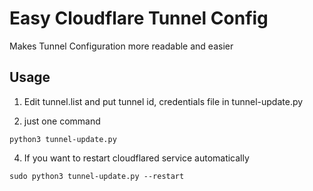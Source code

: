 # Easy Cloudflare Tunnel Config
Makes Tunnel Configuration more readable and easier

## Usage
1. Edit tunnel.list and put tunnel id, credentials file in tunnel-update.py

2. just one command
   
<code>python3 tunnel-update.py</code>

4. If you want to restart cloudflared service automatically

<code>sudo python3 tunnel-update.py --restart</code>

